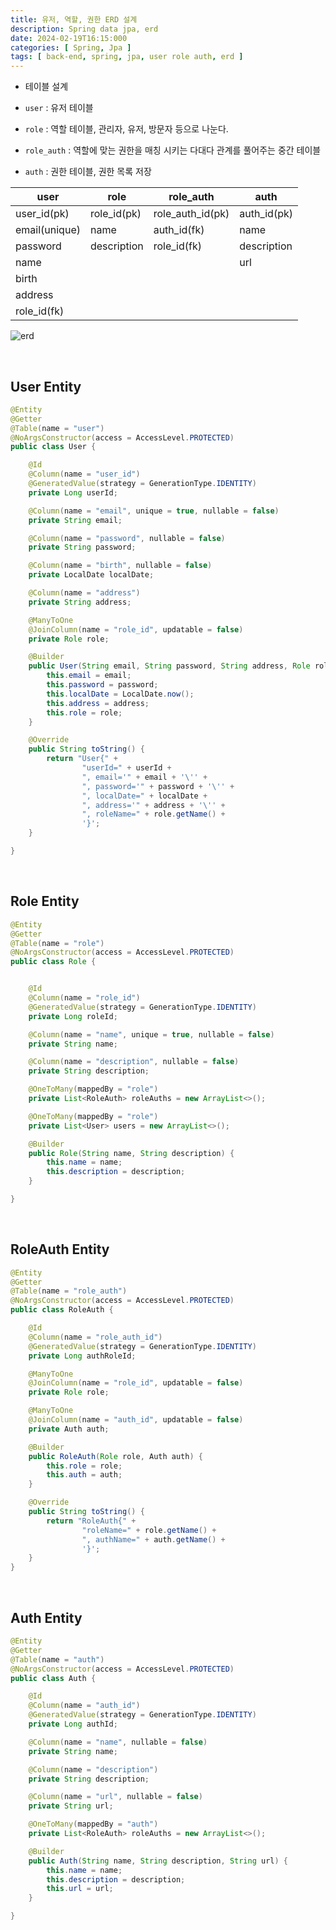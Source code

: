 ```yaml
---
title: 유저, 역할, 권한 ERD 설계
description: Spring data jpa, erd
date: 2024-02-19T16:15:000
categories: [ Spring, Jpa ]
tags: [ back-end, spring, jpa, user role auth, erd ]
---
```


- 테이블 설계

- ```user``` : 유저 테이블
- ```role``` : 역할 테이블, 관리자, 유저, 방문자 등으로 나눈다.
- ```role_auth``` : 역할에 맞는 권한을 매칭 시키는 다대다 관계를 풀어주는 중간 테이블
- ```auth``` : 권한 테이블, 권한 목록 저장

| user          | role        | role_auth        | auth        |
|---------------|-------------|------------------|-------------|
| user_id(pk)   | role_id(pk) | role_auth_id(pk) | auth_id(pk) |
| email(unique) | name        | auth_id(fk)      | name        |
| password      | description | role_id(fk)      | description |
| name          |             |                  | url         |
| birth         |             |                  |             |
| address       |             |                  |             |
| role_id(fk)   |             |                  |             |

![erd](https://github.com/AngryPig123/AngryPig123.github.io/assets/86225268/8faa7798-bc02-406a-b2d9-0f86dff0f209)


<br>

<h2> User Entity </h2>

```java
@Entity
@Getter
@Table(name = "user")
@NoArgsConstructor(access = AccessLevel.PROTECTED)
public class User {

    @Id
    @Column(name = "user_id")
    @GeneratedValue(strategy = GenerationType.IDENTITY)
    private Long userId;

    @Column(name = "email", unique = true, nullable = false)
    private String email;

    @Column(name = "password", nullable = false)
    private String password;

    @Column(name = "birth", nullable = false)
    private LocalDate localDate;

    @Column(name = "address")
    private String address;

    @ManyToOne
    @JoinColumn(name = "role_id", updatable = false)
    private Role role;

    @Builder
    public User(String email, String password, String address, Role role) {
        this.email = email;
        this.password = password;
        this.localDate = LocalDate.now();
        this.address = address;
        this.role = role;
    }

    @Override
    public String toString() {
        return "User{" +
                "userId=" + userId +
                ", email='" + email + '\'' +
                ", password='" + password + '\'' +
                ", localDate=" + localDate +
                ", address='" + address + '\'' +
                ", roleName=" + role.getName() +
                '}';
    }

}
```

<br>

<h2> Role Entity </h2>

```java
@Entity
@Getter
@Table(name = "role")
@NoArgsConstructor(access = AccessLevel.PROTECTED)
public class Role {


    @Id
    @Column(name = "role_id")
    @GeneratedValue(strategy = GenerationType.IDENTITY)
    private Long roleId;

    @Column(name = "name", unique = true, nullable = false)
    private String name;

    @Column(name = "description", nullable = false)
    private String description;

    @OneToMany(mappedBy = "role")
    private List<RoleAuth> roleAuths = new ArrayList<>();

    @OneToMany(mappedBy = "role")
    private List<User> users = new ArrayList<>();

    @Builder
    public Role(String name, String description) {
        this.name = name;
        this.description = description;
    }

}
```

<br>

<h2> RoleAuth Entity </h2>


```java
@Entity
@Getter
@Table(name = "role_auth")
@NoArgsConstructor(access = AccessLevel.PROTECTED)
public class RoleAuth {

    @Id
    @Column(name = "role_auth_id")
    @GeneratedValue(strategy = GenerationType.IDENTITY)
    private Long authRoleId;

    @ManyToOne
    @JoinColumn(name = "role_id", updatable = false)
    private Role role;

    @ManyToOne
    @JoinColumn(name = "auth_id", updatable = false)
    private Auth auth;

    @Builder
    public RoleAuth(Role role, Auth auth) {
        this.role = role;
        this.auth = auth;
    }

    @Override
    public String toString() {
        return "RoleAuth{" +
                "roleName=" + role.getName() +
                ", authName=" + auth.getName() +
                '}';
    }
}
```

<br>


<h2> Auth Entity </h2>

```java
@Entity
@Getter
@Table(name = "auth")
@NoArgsConstructor(access = AccessLevel.PROTECTED)
public class Auth {

    @Id
    @Column(name = "auth_id")
    @GeneratedValue(strategy = GenerationType.IDENTITY)
    private Long authId;

    @Column(name = "name", nullable = false)
    private String name;

    @Column(name = "description")
    private String description;

    @Column(name = "url", nullable = false)
    private String url;

    @OneToMany(mappedBy = "auth")
    private List<RoleAuth> roleAuths = new ArrayList<>();

    @Builder
    public Auth(String name, String description, String url) {
        this.name = name;
        this.description = description;
        this.url = url;
    }

}

```


